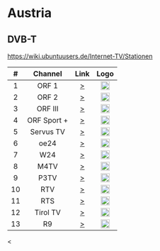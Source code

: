 <h1>Austria</h1>

<h2>DVB-T</h2>

https://wiki.ubuntuusers.de/Internet-TV/Stationen

| #   | Channel        | Link  | Logo |
|:---:|:--------------:|:-----:|:-----:
| 1   | ORF 1   | [>](https://orf1.mdn.ors.at/out/u/orf1/q8c/manifest.m3u8) | <img height="20" src="https://i.imgur.com/ft2LuRl.jpg"/> |
| 2   | ORF 2         | [>](https://orf2.mdn.ors.at/out/u/orf2/q8c/manifest.m3u8) | <img height="20" src="https://i.imgur.com/yPVDaXv.png"/> |
| 3   | ORF III        | [>](https://orf3.mdn.ors.at/out/u/orf3/q8c/manifest.m3u8) | <img height="20" src="https://i.imgur.com/6BuiUE7.png"/> |
| 4   | ORF Sport +        | [>](https://orfs.mdn.ors.at/out/u/orfs/q8c/manifest.m3u8) | <img height="20" src="https://i.imgur.com/MVNZ4gf.png"/> |
| 5   | Servus TV         | [>](https://rbmn-live.akamaized.net/hls/live/2002825/geoSTVATweb/master.m3u8) | <img height="20" src="https://i.imgur.com/zDWhSxq.png"/> |
| 6   | oe24     | [>](https://varoe24live.sf.apa.at/oe24-live1/oe24.smil/chunklist_b1900000.m3u8) | <img height="20" src="https://i.imgur.com/8UTkcPn.png"/> |
| 7   | W24      | [>](https://ms01.w24.at/W24/smil:liveevent.smil/playlist.m3u8) | <img height="20" src="https://i.imgur.com/PGb4wYw.png"/> |
| 8   | M4TV      | [>](https://5a32c05065c79.streamlock.net/live/stream/playlist.m3u8) | <img height="20" src="https://i.imgur.com/HZohlNk.png"/> |
| 9   | P3TV      | [>](http://p3-6.mov.at:1935/live/weekstream/playlist.m3u8) | <img height="20" src="https://i.imgur.com/1sPhZ57.png"/> |
| 10   | RTV      | [>](http://iptv.rtv-ooe.at/stream.m3u8) | <img height="20" src="https://i.imgur.com/oD7GQxT.png"/> |
| 11   | RTS      | [>](https://58b42f6c8c9bf.streamlock.net:8080/live/RTS2015/playlist.m3u8) | <img height="20" src="https://i.imgur.com/Bhv7lvy.png"/> |
| 12   | Tirol TV      | [>](http://lb.hd-livestream.de:1935/live/TirolTV/playlist.m3u8) | <img height="20" src="https://i.imgur.com/1E7Nflo.jpg"/> |
| 13   | R9      | [>](https://ms01.w24.at/R9/smil:liveeventR9.smil/playlist.m3u8) | <img height="20" src="https://i.imgur.com/2fxVYsL.jpg"/> |
<
